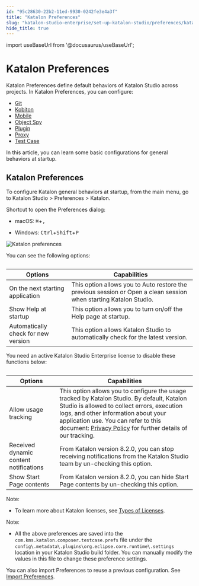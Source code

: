 ```yaml
---
id: "95c28630-22b2-11ed-9930-0242fe3e4a3f"
title: "Katalon Preferences"
slug: "katalon-studio-enterprise/set-up-katalon-studio/preferences/katalon-preferences"
hide_title: true
---
```

import useBaseUrl from '@docusaurus/useBaseUrl';


# <a id="id" class="anchor_top_offset"/><a id="ariaid-title1" class="anchor_top_offset"/>Katalon Preferences

<p xmlns="http://www.w3.org/1999/xhtml" className="p">Katalon Preferences define default behaviors of Katalon Studio   across projects. In Katalon Preferences, you can configure:</p> 
<ul xmlns="http://www.w3.org/1999/xhtml" className="ul"><li className="li">     <a className="xref" href="/docs/katalon-studio-enterprise/integration/git-integration/git-integration#id_2">Git</a>   </li><li className="li">     <a className="xref" href="/docs/katalon-studio-enterprise/integration/kobiton-integration#id_1">Kobiton</a>   </li><li className="li">     <a className="xref" href="/docs/katalon-studio-enterprise/set-up-katalon-studio/preferences/mobile-preferences">Mobile</a>   </li><li className="li">     <a className="xref" href="/docs/katalon-studio-enterprise/set-up-katalon-studio/preferences/object-spy-preferences">Object       Spy</a>   </li><li className="li">     <a className="xref" href="/docs/katalon-studio-enterprise/extend-katalon-studio/katalon-studio-plugins/using-plugins">Plugin</a>   </li><li className="li">     <a className="xref" href="/docs/katalon-studio-enterprise/set-up-katalon-studio/preferences/proxy-preferences">Proxy</a>   </li><li className="li">     <a className="xref" href="/docs/katalon-studio-enterprise/set-up-katalon-studio/preferences/test-case-preferences">Test       Case</a>   </li></ul> 
<p xmlns="http://www.w3.org/1999/xhtml" className="p">In this article, you can learn some basic configurations for   general behaviors at startup.</p> 

## <a id="id_1" class="anchor_top_offset"/>Katalon Preferences

<p xmlns="http://www.w3.org/1999/xhtml" className="p">To configure Katalon general behaviors at startup, from the main menu, go to <span className="ph uicontrol">Katalon Studio</span> &gt; <span className="ph uicontrol">Preferences</span> &gt; <span className="ph uicontrol">Katalon</span>.</p> 
<p xmlns="http://www.w3.org/1999/xhtml" className="p">Shortcut to open the <span className="ph uicontrol">Preferences</span> dialog:</p> 
<div xmlns="http://www.w3.org/1999/xhtml" className="p">
  <ul className="ul"><li className="li">
      <p className="p"><span className="ph uicontrol">macOS</span>: <kbd className="ph userinput">⌘</kbd>+<kbd className="ph userinput">,</kbd></p>
    </li><li className="li">
      <p className="p"><span className="ph uicontrol">Windows</span>: <kbd className="ph userinput">Ctrl</kbd>+<kbd className="ph userinput">Shift</kbd>+<kbd className="ph userinput">P</kbd></p>
    </li></ul>
</div>
<p xmlns="http://www.w3.org/1999/xhtml" className="p"><img className="image" width={600} src={useBaseUrl("/95c51e40-22b2-11ed-9930-0242fe3e4a3f.png")} alt="Katalon preferences" /> </p> 
<p xmlns="http://www.w3.org/1999/xhtml" className="p">You can see the following options:</p> 
<table xmlns="http://www.w3.org/1999/xhtml" className="table"><caption /><colgroup><col /><col /></colgroup><thead className="thead"><tr className><th className="entry anchor_top_offset" id="id_1__entry__1">Options</th><th className="entry anchor_top_offset" id="id_1__entry__2">Capabilities</th></tr></thead><tbody className="tbody"><tr className><td className="entry" headers="id_1__entry__1 id_1__entry__2 ">On the next starting application</td><td className="entry" headers="id_1__entry__1 id_1__entry__2 ">This option allows you to <span className="ph uicontrol">Auto restore the previous session</span> or <span className="ph uicontrol">Open a clean session</span> when starting Katalon Studio.</td></tr><tr className><td className="entry" headers="id_1__entry__1 id_1__entry__2 ">Show Help at startup</td><td className="entry" headers="id_1__entry__1 id_1__entry__2 ">This option allows you to turn on/off the <span className="ph uicontrol">Help</span> page at startup.</td></tr><tr className><td className="entry" headers="id_1__entry__1 id_1__entry__2 ">Automatically check for new version</td><td className="entry" headers="id_1__entry__1 id_1__entry__2 ">This option allows Katalon Studio to automatically check for the latest version.</td></tr></tbody></table> 
<p xmlns="http://www.w3.org/1999/xhtml" className="p">You need an active Katalon Studio Enterprise license to disable these functions below:</p> 
<table xmlns="http://www.w3.org/1999/xhtml" className="table"><caption /><thead className="thead"><tr className><th className="entry anchor_top_offset" id="id_1__entry__9">Options</th><th className="entry anchor_top_offset" id="id_1__entry__10">Capabilities</th></tr></thead><tbody className="tbody"><tr className><td className="entry" headers="id_1__entry__9 id_1__entry__10 ">Allow usage tracking</td><td className="entry" headers="id_1__entry__9 id_1__entry__10 ">This option allows you to configure the usage tracked by Katalon Studio. By default, Katalon Studio is allowed to collect errors, execution logs, and other information about your application use. You can refer to this document: <a className="xref j-external-link" href="https://www.katalon.com/terms/katalon/privacy-policy/" target="_blank">Privacy Policy</a> for further details of our tracking.</td></tr><tr className><td className="entry" headers="id_1__entry__9 id_1__entry__10 ">Received dynamic content notifications</td><td className="entry" headers="id_1__entry__9 id_1__entry__10 ">From Katalon version 8.2.0, you can stop receiving notifications from the Katalon Studio team by un-checking this option.</td></tr><tr className><td className="entry" headers="id_1__entry__9 id_1__entry__10 ">Show Start Page contents</td><td className="entry" headers="id_1__entry__9 id_1__entry__10 ">From Katalon version 8.2.0, you can hide Start Page contents by un-checking this option.</td></tr></tbody></table> 
<div xmlns="http://www.w3.org/1999/xhtml" className="note note note_note"><span className="note__title">Note:</span> 
  <ul className="ul"><li className="li">To learn more about Katalon licenses, see <a className="xref" href="/docs/products-and-licenses/katalon-studio-enterprise-and-runtime-engine-licenses/license-overview">Types of Licenses</a>.</li></ul>
</div>
<div xmlns="http://www.w3.org/1999/xhtml" className="note note note_note"><span className="note__title">Note:</span> 
  <ul className="ul"><li className="li">All the above preferences are saved into the <code className="ph codeph">com.kms.katalon.composer.testcase.prefs</code> file under the <code className="ph codeph">config\.metadata\.plugins\org.eclipse.core.runtime\.settings</code> location in your Katalon Studio build folder. You can manually modify the values in this file to change these preference settings.</li></ul>
</div>
<p xmlns="http://www.w3.org/1999/xhtml" className="p">You can also import Preferences to reuse a previous configuration. See <a className="xref" href="/docs/katalon-studio-enterprise/set-up-katalon-studio/preferences/import-preferences">Import Preferences</a>.</p> 
